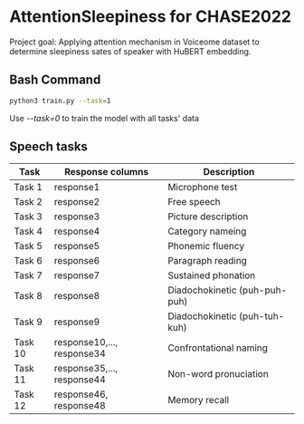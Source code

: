 # AttentionSleepiness for CHASE2022
Project goal:
Applying attention mechanism in Voiceome dataset to determine sleepiness sates of speaker with HuBERT embedding.

## Bash Command
```bash
python3 train.py --task=1
```
Use *--task=0* to train the model with all tasks' data

## Speech tasks
| Task   | Response columns | Description |
| ------ | ---------------- | ------------ |
| Task 1 | response1        | Microphone test |
| Task 2 | response2        | Free speech |
| Task 3 | response3        | Picture description |
| Task 4 | response4        | Category nameing |
| Task 5 | response5        | Phonemic fluency |
| Task 6 | response6        | Paragraph reading |
| Task 7 | response7        | Sustained phonation |
| Task 8 | response8        | Diadochokinetic (puh-puh-puh)|
| Task 9 | response9        | Diadochokinetic (puh-tuh-kuh) |
| Task 10| response10,..., response34 | Confrontational naming |
| Task 11| response35,..., response44| Non-word pronuciation |
| Task 12| response46, response48 | Memory recall |
